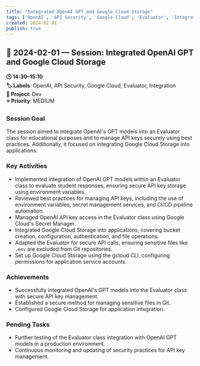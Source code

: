 ```yaml
---
title: "Integrated OpenAI GPT and Google Cloud Storage"
tags: ['OpenAI', 'API Security', 'Google Cloud', 'Evaluator', 'Integration']
created: 2024-02-01
publish: true
---
```


## 📅 2024-02-01 — Session: Integrated OpenAI GPT and Google Cloud Storage

**🕒 14:30–15:10**  
**🏷️ Labels**: OpenAI, API Security, Google Cloud, Evaluator, Integration  
**📂 Project**: Dev  
**⭐ Priority**: MEDIUM  


### Session Goal
The session aimed to integrate OpenAI's GPT models into an Evaluator class for educational purposes and to manage API keys securely using best practices. Additionally, it focused on integrating Google Cloud Storage into applications.

### Key Activities
- Implemented integration of OpenAI GPT models within an Evaluator class to evaluate student responses, ensuring secure API key storage using environment variables.
- Reviewed best practices for managing API keys, including the use of environment variables, secret management services, and CI/CD pipeline automation.
- Managed OpenAI API key access in the Evaluator class using Google Cloud's Secret Manager.
- Integrated Google Cloud Storage into applications, covering bucket creation, configuration, authentication, and file operations.
- Adapted the Evaluator for secure API calls, ensuring sensitive files like `.env` are excluded from Git repositories.
- Set up Google Cloud Storage using the gcloud CLI, configuring permissions for application service accounts.

### Achievements
- Successfully integrated OpenAI's GPT models into the Evaluator class with secure API key management.
- Established a secure method for managing sensitive files in Git.
- Configured Google Cloud Storage for application integration.

### Pending Tasks
- Further testing of the Evaluator class integration with OpenAI GPT models in a production environment.
- Continuous monitoring and updating of security practices for API key management.
